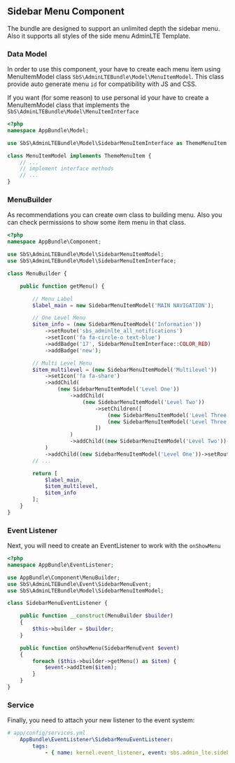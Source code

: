 ## Sidebar Menu Component

The bundle are designed to support an unlimited depth the sidebar menu. Also it supports all styles of the side menu AdminLTE Template.

### Data Model
In order to use this component, your have to create each menu item using MenuItemModel class `SbS\AdminLTEBundle\Model\MenuItemModel`. This class provide auto generate menu `id` for compatibility with JS and CSS.

If you want (for some reason) to use personal id your have to create a MenuItemModel class that implements the `SbS\AdminLTEBundle\Model\MenuItemInterface`

```php
<?php
namespace AppBundle\Model;

use SbS\AdminLTEBundle\Model\SidebarMenuItemInterface as ThemeMenuItem

class MenuItemModel implements ThemeMenuItem {
    // ...
    // implement interface methods
    // ...
}
```

### MenuBuilder
As recommendations you can create own class to building menu. Also you can check permissions to show some item menu in that class.

```php
<?php
namespace AppBundle\Component;

use SbS\AdminLTEBundle\Model\SidebarMenuItemModel;
use SbS\AdminLTEBundle\Model\SidebarMenuItemInterface;

class MenuBuilder {

    public function getMenu() {

        // Menu Label
        $label_main = new SidebarMenuItemModel('MAIN NAVIGATION');

        // One Level Menu
        $item_info = (new SidebarMenuItemModel('Information'))
            ->setRoute('sbs_adminlte_all_notifications')
            ->setIcon('fa fa-circle-o text-blue')
            ->addBadge('17', SidebarMenuItemInterface::COLOR_RED)
            ->addBadge('new');

        // Multi Level Menu
        $item_multilevel = (new SidebarMenuItemModel('Multilevel'))
            ->setIcon('fa fa-share')
            ->addChild(
                (new SidebarMenuItemModel('Level One'))
                    ->addChild(
                        (new SidebarMenuItemModel('Level Two'))
                            ->setChildren([
                                (new SidebarMenuItemModel('Level Three'))->setRoute('sbs_adminlte_user_profile'),
                                (new SidebarMenuItemModel('Level Three'))->setRoute('sbs_adminlte_all_tasks')
                            ])
                    )
                    ->addChild((new SidebarMenuItemModel('Level Two'))->setRoute('sbs_adminlte_all_notifications'))
            )
            ->addChild((new SidebarMenuItemModel('Level One'))->setRoute('sbs_adminlte_user_profile')->addBadge('new'));
        // ...

        return [
            $label_main,
            $item_multilevel,
            $item_info
        ];
    }
}
```

### Event Listener
Next, you will need to create an EventListener to work with the `onShowMenu`

```php
<?php
namespace AppBundle\EventListener;

use AppBundle\Component\MenuBuilder;
use SbS\AdminLTEBundle\Event\SidebarMenuEvent;
use SbS\AdminLTEBundle\Model\SidebarMenuItemModel;

class SidebarMenuEventListener {

    public function __construct(MenuBuilder $builder)
    {
        $this->builder = $builder;
    }

    public function onShowMenu(SidebarMenuEvent $event)
    {
        foreach ($this->builder->getMenu() as $item) {
            $event->addItem($item);
        }
    }
}
```

### Service
Finally, you need to attach your new listener to the event system:

```yaml
# app/config/services.yml
    AppBundle\EventListener\SidebarMenuEventListener:
        tags:
            - { name: kernel.event_listener, event: sbs.admin_lte.sidebar_menu, method: onShowMenu }
```
